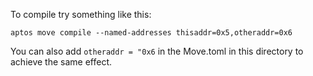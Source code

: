 To compile try something like this:
```
aptos move compile --named-addresses thisaddr=0x5,otheraddr=0x6
```

You can also add `otheraddr = "0x6` in the Move.toml in this directory to achieve the same effect.
